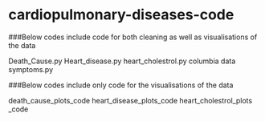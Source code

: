 # cardiopulmonary-diseases-code

###Below codes include code for both cleaning as well as visualisations of the data 

Death_Cause.py
Heart_disease.py
heart_cholestrol.py
columbia data symptoms.py

###Below codes include only code for the visualisations of the data

death_cause_plots_code
heart_disease_plots_code
heart_cholestrol_plots _code

